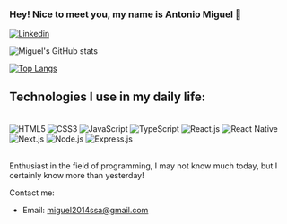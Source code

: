 ### Hey! Nice to meet you, my name is Antonio Miguel 👋 

[![Linkedin](https://img.shields.io/badge/LinkedIn-0077B5?style=for-the-badge&logo=linkedin&logoColor=white)](https://www.linkedin.com/in/antonio-miguel-553a84200/)

![Miguel's GitHub stats](https://github-readme-stats.vercel.app/api?username=MiguelFLima&show_icons=true&theme=tokyonight)

[![Top Langs](https://github-readme-stats.vercel.app/api/top-langs/?username=MiguelFLima&layout=compact)](https://github.com/anuraghazra/github-readme-stats)

## Technologies I use in my daily life:

<div style='display: inline_block'><br/>
    <img src='https://img.shields.io/badge/HTML5-E34F26?style=for-the-badge&logo=html5&logoColor=white' alt='HTML5' align='center' /> 
    <img src='https://img.shields.io/badge/CSS3-1572B6?style=for-the-badge&logo=css3&logoColor=white' alt='CSS3' align='center' /> 
    <img src='https://img.shields.io/badge/JavaScript-F7DF1E?style=for-the-badge&logo=javascript&logoColor=black' alt='JavaScript' align='center' /> 
    <img src='https://img.shields.io/badge/TypeScript-007ACC?style=for-the-badge&logo=typescript&logoColor=white' alt='TypeScript' align='center' /> 
    <img src='https://img.shields.io/badge/React-20232A?style=for-the-badge&logo=react&logoColor=61DAFB' alt='React.js' align='center' /> 
    <img src='https://img.shields.io/badge/React_Native-20232A?style=for-the-badge&logo=react&logoColor=61DAFB' alt='React Native' align='center' /> 
    <img src='https://img.shields.io/badge/Next-black?style=for-the-badge&logo=next.js&logoColor=white' alt='Next.js' align='center' /> 
    <img src='https://img.shields.io/badge/Node.js-43853D?style=for-the-badge&logo=node.js&logoColor=white' alt='Node.js' align='center' /> 
    <img src='https://img.shields.io/badge/Express.js-404D59?style=for-the-badge' alt='Express.js' align='center' /> 
</div><br />

Enthusiast in the field of programming, I may not know much today, but I certainly know more than yesterday!

Contact me:

- Email: miguel2014ssa@gmail.com
